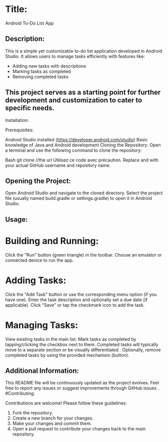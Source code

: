 # Title:

Android To-Do List App
## Description:

This is a simple yet customizable to-do list application developed in Android Studio. It allows users to manage tasks efficiently with features like:

* Adding new tasks with descriptions
* Marking tasks as completed
* Removing completed tasks


## This project serves as a starting point for further development and customization to cater to specific needs.
Installation:

Prerequisites:

Android Studio installed (https://developer.android.com/studio)
Basic knowledge of Java and Android development
Cloning the Repository:
Open a terminal and use the following command to clone the repository:

Bash
git clone //the url
Utilisez ce code avec précaution.
Replace <myname> and <my-repo-name> with your actual GitHub username and repository name.

## Opening the Project:
Open Android Studio and navigate to the cloned directory. Select the project file (usually named build.gradle or settings.gradle) to open it in Android Studio.

## Usage:

# Building and Running:

Click the "Run" button (green triangle) in the toolbar.
Choose an emulator or connected device to run the app.
# Adding Tasks:

Click the "Add Task" button or use the corresponding menu option (if you have one).
Enter the task description and optionally set a due date (if applicable).
Click "Save" or tap the checkmark icon to add the task.
# Managing Tasks:

View existing tasks in the main list.
Mark tasks as completed by tapping/clicking the checkbox next to them.
Completed tasks will typically move to a separate section or be visually differentiated .
Optionally, remove completed tasks by using the provided mechanism (button).
## Additional Information:

This README file will be continuously updated as the project evolves.
Feel free to report any issues or suggest improvements through GitHub issues .
#Contributing:

Contributions are welcome! Please follow these guidelines:
1. Fork the repository.
2. Create a new branch for your changes.
3. Make your changes and commit them.
4. Open a pull request to contribute your changes back to the main repository.
